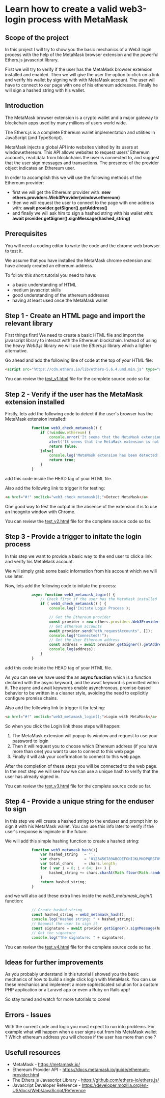 # Learn how to create a valid web3-login process with MetaMask

## Scope of the project

In this project I will try to show you the basic mechanics of a Web3 login process with the help of the MetaMask browser extension and the powerful Ethers.js javascript library.

First we will try to verify if the user has the MetaMask browser extension installed and enabled. Then we will give  the user the option to click on a link and verify his wallet by signing with with MetaMask account. The user will have to connect to our page with one of his ethereum addresses. Finally he will sign a hashed string with his wallet.

## Introduction

The MetaMask browser extension is a crypto wallet and a major gateway to blockchain apps used by many millions of users world wide.

The Ethers.js is a complete Ethereum wallet implementation and utilities in JavaScript (and TypeScript).

MetaMask injects a global API into websites visited by its users at window.ethereum. This API allows websites to request users' Ethereum accounts, read data from blockchains the user is connected to, and suggest that the user sign messages and transactions. The presence of the provider object indicates an Ethereum user.

In order to accomplish this we will use the following methods of the Ethereum provider:

* first we will get the Ethereum provider with: **new ethers.providers.Web3Provider(window.ethereum)**
* then we will request the user to connect to the page with one address with: **await provider.getSigner().getAddress()**
* and finally we will ask him to sign a hashed string with his wallet with: **await provider.getSigner().signMessage(hashed_string)**

## Prerequisites

You will need a coding editor to write the code and the chrome web browser to test it.

We assume that you have installed the MetaMask chrome extension and have already created an ethereum address.

To follow this short tutorial  you need to have:

* a basic understanding of HTML 
* medium javascript skills
* good understanding of the ethereum addresses
* having at least used once the MetaMask wallet

## Step 1 - Create an HTML page and import the relevant library

First things first! We need to create a basic HTML file and import the javascript library to interact with the Ethereum blockchain. Instead of using the heavy _Web3.js_  library we will use the _Ethers.js_ library which a lighter alternative.

Go ahead and add the following line of code at the top of your HTML file:
```html
<script src="https://cdn.ethers.io/lib/ethers-5.6.4.umd.min.js" type="application/javascript"></script>

```

You can review the [test_v1.html](https://github.com/pragathoys/web3-login/blob/main/test_v1.html) file for the complete source code so far.

## Step 2 - Verify if the user has the MetaMask extension installed

Firstly, lets add the following code to detect if the user's browser has the MetaMask extension installed:

```javascript
            function web3_check_metamask() {
                if (!window.ethereum) {
                    console.error('It seems that the MetaMask extension is not detected. Please install MetaMask first.');
                    alert('It seems that the MetaMask extension is not detected. Please install MetaMask first.');
                    return false;
                }else{
                    console.log('MetaMask extension has been detected!!');
                    return true;
                }
            }   
```

add this code inside the HEAD tag of your HTML file.

Also add the following link to trigger it for testing:
```html
<a href="#!" onclick="web3_check_metamask();">Detect MetaMask</a>
```

One good way to test the output in the absence of the extension it is to use an Incognito window with Chrome.

You can review the [test_v2.html](https://github.com/pragathoys/web3-login/blob/main/test_v2.html) file for the complete source code so far.

## Step 3 - Provide a trigger to initate the login process

In this step we want to provide a basic way to the end user to click a link and verify his MetaMask account.

We will simply grab some basic information from his account which we will use later.

Now, lets add the following code to initate the process:

```javascript
            async function web3_metamask_login() {
                // Check first if the user has the MetaMask installed
                if ( web3_check_metamask() ) {
                    console.log('Initate Login Process');

                    // Get the Ethereum provider
                    const provider = new ethers.providers.Web3Provider(window.ethereum);                    
                    // Get Ethereum accounts
                    await provider.send("eth_requestAccounts", []);
                    console.log("Connected!!"); 
                    // Get the User Ethereum address
                    const address = await provider.getSigner().getAddress();
                    console.log(address);                    
                }
            }   
```

add this code inside the HEAD tag of your HTML file.

As you can see we have used the an **async function**  which is a function declared with the async keyword, and the await keyword is permitted within it. The async and await keywords enable asynchronous, promise-based behavior to be written in a cleaner style, avoiding the need to explicitly configure promise chains. 

Also add the following link to trigger it for testing:
```html
<a href="#!" onclick="web3_metamask_login();">Login with MetaMask</a>
```

So when you click the Login link these steps will happen:

1. The MetaMask extension will popup its window and request to use your password to login
2. Then it will request you to choose which Ethereum address (if you have more than one) you want to use to connect to this web page
3. Finally it will ask your confirmation to connect to this web page.

After the completion of these steps you will be connected to the web page. In the next step we will see how we can use a unique hash to verify that the user has already signed in.

You can review the [test_v3.html](https://github.com/pragathoys/web3-login/blob/main/test_v3.html) file for the complete source code so far.

## Step 4 - Provide a unique string for the enduser to sign

In this step we will create a hashed string to the enduser and prompt him to sign it with his MetaMask wallet. You can use this info later to verify if the user's response is legimate in the future.

We will add this simple hashing function to create a hashed string:

```javascript
            function web3_metamask_hash(){
                var hashed_string   = '';
                var chars           = '0123456789ABCDEFGHIJKLMNOPQRSTUVWXYZabcdefghijklmnopqrstuvwxyz';
                var total_chars     = chars.length;
                for ( var i = 0; i < 64; i++ ) {
                    hashed_string += chars.charAt(Math.floor(Math.random() * total_chars));
                }
                return hashed_string;                
            }
```

and we will also add these extra lines inside the _web3_metamask_login()_ function:

```javascript
            // Create hashed string 
            const hashed_string = web3_metamask_hash();      
            console.log("Hashed string: " + hashed_string);   
            // Request the user to sign it
            const signature = await provider.getSigner().signMessage(hashed_string);
            // Got the signature
            console.log("The signature: " + signature); 
```


You can review the [test_v4.html](https://github.com/pragathoys/web3-login/blob/main/test_v4.html) file for the complete source code so far.

## Ideas for further improvements

As you probably understand in this tutorial I showed you the basic mechanics of how to build a single click login with MetaMask. You can use these mechanics and implement a more sophisticated solution for a custom PHP application or a Laravel app or even a Ruby on Rails app!

So stay tuned and watch for more tutorials to come!

## Errors - Issues

With the current code and logic you must expect to run into problems. For example what will happen when a user signs out from his MetaMask wallet ? Which ethereum address you will choose if the user has more than one ? 

## Usefull resources

* MetaMask - https://metamask.io/
* Ethereum Provider API - https://docs.metamask.io/guide/ethereum-provider.html
* The Ethers.js Javascript Library - https://github.com/ethers-io/ethers.js/
* Javascript Developer Reference - https://developer.mozilla.org/en-US/docs/Web/JavaScript/Reference